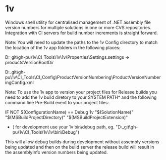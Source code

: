 # 1v
Windows shell utility for centralised management of .NET assembly file version numbers for multiple solutions in one or more CVS repositories. Integration with CI servers for build number increments is straight forward.

Note: You will need to update the paths to the 1v Config directory to match the location of the 1v app folders in the following places:

D:\_git\gh-pu\1v\CI_Tools\1v\1v\Properties\Settings.settings -> productsVersionRootDir

D:\_git\gh-pu\1v\CI_Tools\CI_Config\ProductVersionNumbering\ProductVersionNumberingConfig.xml

Note: To use the 1v app to version your project files for Release builds you need to add the 1v build diretory to your SYSTEM PATH* and the following command line Pre-Build event to your project files:

IF NOT $(ConfigurationName) == Debug 1v "$(SolutionName)" "$(MSBuildProjectDirectory)" "$(MSBuildProjectExtension)"

* ( for development use your 1v bin\debug path, eg. "D:\_git\gh-pu\1v\CI_Tools\1v\1v\bin\Debug")

This will allow debug builds during development without assembly versions being updated and then on the build server the release build will result in the assemblyInfo version numbers being updated.



